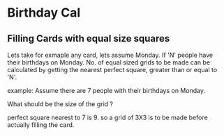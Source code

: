 # Birthday Cal

## Filling Cards with equal size squares

Lets take for exmaple any card, lets assume Monday.
If 'N' people have their birthdays on Monday.
No. of equal sized grids to be made can be calculated by
getting the nearest perfect square, greater than or equal to 'N'.

example: Assume there are 7 people with their birthdays on Monday.

What should be the size of the grid ?

perfect square nearest to 7 is 9. so a grid of 3X3 is to be made before actually filling the card.
